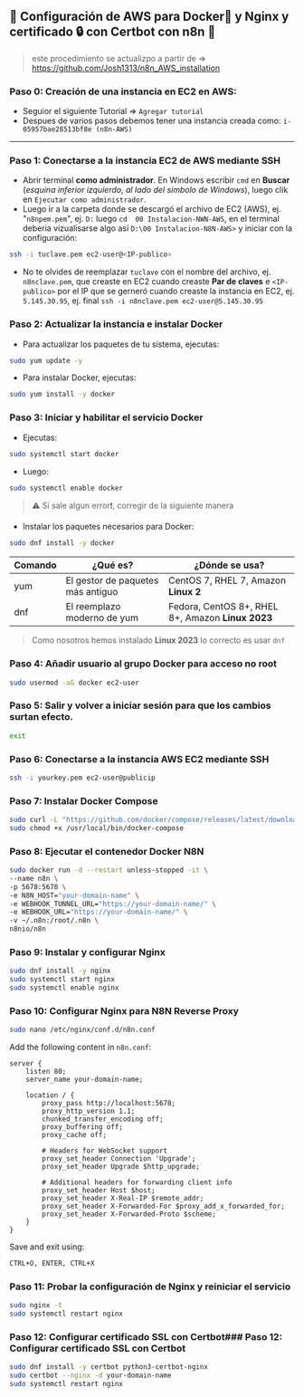 ## 🚀 Configuración de AWS para Docker🐳 y Nginx y certificado 🔒 con Certbot con n8n 🤖
> este procedimiento se actualizpo a partir de => https://github.com/Josh1313/n8n_AWS_installation

### Paso 0: Creación de una instancia en EC2 en AWS:
- Seguior el siguiente Tutorial => `Agregar tutorial`
- Despues de varios pasos debemos tener una instancia creada como: `i-05957bae28513bf8e (n8n-AWS)`
 
---
### Paso 1: Conectarse a la instancia EC2 de AWS mediante SSH
- Abrir terminal **como administrador**. En Windows  escribir `cmd` en **Buscar** (*esquina inferior izquierdo, al lado del simbolo de Windows*), luego clik en  `Ejecutar como administrador`.
- Luego ir a la carpeta donde se descargó el archivo de EC2 (AWS), ej. "`n8npem.pem`", ej. `D:` luego `cd  00 Instalacion-NWN-AWS`, en el terminal deberia vizualisarse algo así `D:\00 Instalacion-N8N-AWS>` y iniciar con la configuración:  
```bash
ssh -i tuclave.pem ec2-user@<IP-publico>
```
- No te olvides de reemplazar `tuclave` con el nombre del archivo, ej. `n8nclave.pem`, que creaste en EC2 cuando creaste **Par de claves** e `<IP-publico>` por el IP que se gerneró cuando creaste la instancia en EC2, ej. `5.145.30.95`, ej. final `ssh -i n8nclave.pem ec2-user@5.145.30.95`

### Paso 2: Actualizar la instancia e instalar Docker
- Para actualizar los paquetes de tu sistema, ejecutas:
```bash
sudo yum update -y
```
- Para instalar Docker, ejecutas:
```bash
sudo yum install -y docker
```

### Paso 3: Iniciar y habilitar el servicio Docker
- Ejecutas:
```bash
sudo systemctl start docker
```
- Luego:
```bash
sudo systemctl enable docker
```
> ⚠️ Si sale algun error❗, corregir de la siguiente manera
- Instalar los paquetes necesarios para Docker:  
```bash
sudo dnf install -y docker
```


| Comando | ¿Qué es? | ¿Dónde se usa? |
|--|--|--|
| yum | El gestor de paquetes más antiguo | CentOS 7, RHEL 7, Amazon **Linux 2** |
| dnf | El reemplazo moderno de yum | Fedora, CentOS 8+, RHEL 8+, Amazon **Linux 2023** |

> Como nosotros hemos instalado **Linux 2023** lo correcto es usar `dnf` 


### Paso 4: Añadir usuario al grupo Docker para acceso no root
```bash
sudo usermod -aG docker ec2-user
```

### Paso 5: Salir y volver a iniciar sesión para que los cambios surtan efecto.
```bash
exit
```

### Paso 6: Conectarse a la instancia AWS EC2 mediante SSH
```bash
ssh -i yourkey.pem ec2-user@publicip
```

### Paso 7: Instalar Docker Compose
```bash
sudo curl -L "https://github.com/docker/compose/releases/latest/download/docker-compose-$(uname -s)-$(uname -m)" -o /usr/local/bin/docker-compose
sudo chmod +x /usr/local/bin/docker-compose
```

### Paso 8: Ejecutar el contenedor Docker N8N
```bash
sudo docker run -d --restart unless-stopped -it \
--name n8n \
-p 5678:5678 \
-e N8N_HOST="your-domain-name" \
-e WEBHOOK_TUNNEL_URL="https://your-domain-name/" \
-e WEBHOOK_URL="https://your-domain-name/" \
-v ~/.n8n:/root/.n8n \
n8nio/n8n
```

### Paso 9: Instalar y configurar Nginx
```bash
sudo dnf install -y nginx
sudo systemctl start nginx
sudo systemctl enable nginx
```

### Paso 10: Configurar Nginx para N8N Reverse Proxy
```bash
sudo nano /etc/nginx/conf.d/n8n.conf
```
Add the following content in `n8n.conf`:
```nginx
server {
    listen 80;
    server_name your-domain-name;

    location / {
        proxy_pass http://localhost:5678;
        proxy_http_version 1.1;
        chunked_transfer_encoding off;
        proxy_buffering off;
        proxy_cache off;

        # Headers for WebSocket support
        proxy_set_header Connection 'Upgrade';
        proxy_set_header Upgrade $http_upgrade;

        # Additional headers for forwarding client info
        proxy_set_header Host $host;
        proxy_set_header X-Real-IP $remote_addr;
        proxy_set_header X-Forwarded-For $proxy_add_x_forwarded_for;
        proxy_set_header X-Forwarded-Proto $scheme;
    }
}
```
Save and exit using:
```bash
CTRL+O, ENTER, CTRL+X
```

### Paso 11: Probar la configuración de Nginx y reiniciar el servicio
```bash
sudo nginx -t
sudo systemctl restart nginx
```

### Paso 12: Configurar certificado SSL con Certbot### Paso 12: Configurar certificado SSL con Certbot
```bash
sudo dnf install -y certbot python3-certbot-nginx
sudo certbot --nginx -d your-domain-name
sudo systemctl restart nginx
```
